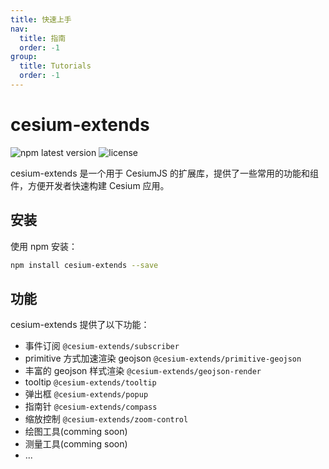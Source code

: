 ```yaml
---
title: 快速上手
nav:
  title: 指南
  order: -1
group:
  title: Tutorials
  order: -1
---
```


# cesium-extends

![npm latest version](https://img.shields.io/npm/v/cesium-extends.svg) ![license](https://img.shields.io/npm/l/cesium-extends)

cesium-extends 是一个用于 CesiumJS 的扩展库，提供了一些常用的功能和组件，方便开发者快速构建 Cesium 应用。

## 安装

使用 npm 安装：

```bash
npm install cesium-extends --save
```

## 功能

cesium-extends 提供了以下功能：

- 事件订阅 `@cesium-extends/subscriber`
- primitive 方式加速渲染 geojson `@cesium-extends/primitive-geojson`
- 丰富的 geojson 样式渲染 `@cesium-extends/geojson-render`
- tooltip `@cesium-extends/tooltip`
- 弹出框 `@cesium-extends/popup`
- 指南针 `@cesium-extends/compass`
- 缩放控制 `@cesium-extends/zoom-control`
- 绘图工具(comming soon)
- 测量工具(comming soon)
- ...
